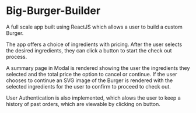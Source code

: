 # Big-Burger-Builder

A full scale app built using ReactJS which allows a user to build a custom Burger.

The app offers a choice of ingredients with pricing. After the user selects the desired ingredients, they can click a button to start the check out process.

A summary page in Modal is rendered showing the user the ingredients they selected and the total price the option to cancel or continue. If the user chooses to continue an SVG image of the Burger is rendered with the selected ingredients for the user to confirm to proceed to check out.

User Authentication is also implemented, which alows the user to keep a history of past orders, which are viewable by clicking on button.
